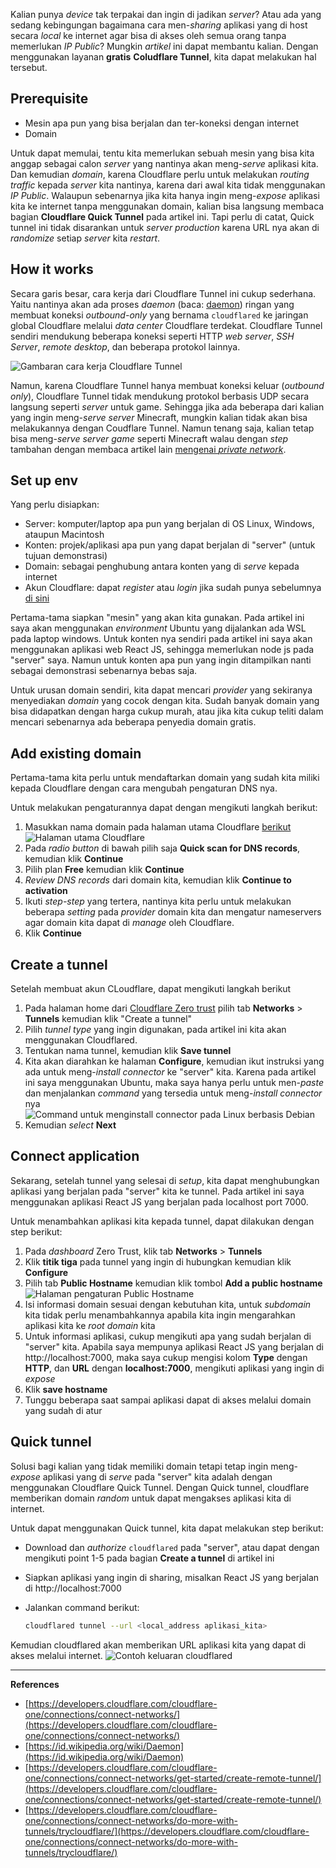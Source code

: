 Kalian punya _device_ tak terpakai dan ingin di jadikan _server_? Atau ada yang sedang kebingungan bagaimana cara men-_sharing_ aplikasi yang di host secara _local_ ke internet agar bisa di akses oleh semua orang tanpa memerlukan _IP Public_? Mungkin _artikel_ ini dapat membantu kalian. Dengan menggunakan layanan **gratis** **Coludflare Tunnel**, kita dapat melakukan hal tersebut.

## Prerequisite

- Mesin apa pun yang bisa berjalan dan ter-koneksi dengan internet
- Domain

Untuk dapat memulai, tentu kita memerlukan sebuah mesin yang bisa kita anggap sebagai calon _server_ yang nantinya akan meng-_serve_ aplikasi kita. Dan kemudian _domain_, karena Cloudflare perlu untuk melakukan _routing_ _traffic_ kepada _server_ kita nantinya, karena dari awal kita tidak menggunakan _IP Public_. Walaupun sebenarnya jika kita hanya ingin meng-_expose_ aplikasi kita ke internet tanpa menggunakan domain, kalian bisa langsung membaca bagian **Cloudflare Quick Tunnel** pada artikel ini. Tapi perlu di catat, Quick tunnel ini tidak disarankan untuk _server production_ karena URL nya akan di _randomize_ setiap _server_ kita _restart_.

## How it works

Secara garis besar, cara kerja dari Cloudflare Tunnel ini cukup sederhana. Yaitu nantinya akan ada proses _daemon_ (baca: [daemon](https://id.wikipedia.org/wiki/Daemon)) ringan yang membuat koneksi _outbound-only_ yang bernama `cloudflared` ke jaringan global Cloudflare melalui _data center_ Cloudflare terdekat. Cloudflare Tunnel sendiri mendukung beberapa koneksi seperti HTTP _web server_, _SSH Server_, _remote desktop_, dan beberapa protokol lainnya.

![Gambaran cara kerja Cloudflare Tunnel](https://media.githubusercontent.com/media/richard483/blogs-content/refs/heads/master/assets/20250217/1.png)

Namun, karena Cloudflare Tunnel hanya membuat koneksi keluar (_outbound only_), Cloudflare Tunnel tidak mendukung protokol berbasis UDP secara langsung seperti _server_ untuk game. Sehingga jika ada beberapa dari kalian yang ingin meng-_serve server_ Minecraft, mungkin kalian tidak akan bisa melakukannya dengan Coudflare Tunnel. Namun tenang saja, kalian tetap bisa meng-_serve server game_ seperti Minecraft walau dengan _step_ tambahan dengan membaca artikel lain [mengenai _private network_](https://nephren.xyz/blogs/20250203%20-%20Cloudflare%20Zero%20Trust%20-%20Accessing%20Cloudflare%20Private%20Networks).

## Set up env

Yang perlu disiapkan:

- Server: komputer/laptop apa pun yang berjalan di OS Linux, Windows, ataupun Macintosh
- Konten: projek/aplikasi apa pun yang dapat berjalan di "server" (untuk tujuan demonstrasi)
- Domain: sebagai penghubung antara konten yang di _serve_ kepada internet
- Akun Cloudflare: dapat _register_ atau _login_ jika sudah punya sebelumnya [di sini](https://one.dash.cloudflare.com/)

Pertama-tama siapkan "mesin" yang akan kita gunakan. Pada artikel ini saya akan menggunakan _environment_ Ubuntu yang dijalankan ada WSL pada laptop windows. Untuk konten nya sendiri pada artikel ini saya akan menggunakan aplikasi web React JS, sehingga memerlukan node js pada "server" saya. Namun untuk konten apa pun yang ingin ditampilkan nanti sebagai demonstrasi sebenarnya bebas saja.

Untuk urusan domain sendiri, kita dapat mencari _provider_ yang sekiranya menyediakan _domain_ yang cocok dengan kita. Sudah banyak domain yang bisa didapatkan dengan harga cukup murah, atau jika kita cukup teliti dalam mencari sebenarnya ada beberapa penyedia domain gratis.

## Add existing domain

Pertama-tama kita perlu untuk mendaftarkan domain yang sudah kita miliki kepada Cloudflare dengan cara mengubah pengaturan DNS nya.

Untuk melakukan pengaturannya dapat dengan mengikuti langkah berikut:

1. Masukkan nama domain pada halaman utama Cloudflare [berikut](https://dash.cloudflare.com/)
![Halaman utama Cloudflare](https://media.githubusercontent.com/media/richard483/blogs-content/refs/heads/master/assets/20250217/3.png)
2. Pada _radio button_ di bawah pilih saja **Quick scan for DNS records**, kemudian klik **Continue**
3. Pilih plan **Free** kemudian klik **Continue**
4. _Review DNS records_ dari domain kita, kemudian klik **Continue to activation**
5. Ikuti _step-step_ yang tertera, nantinya kita perlu untuk melakukan beberapa _setting_ pada _provider_ domain kita dan mengatur nameservers agar domain kita dapat di _manage_ oleh Cloudflare.
6. Klik **Continue**

## Create a tunnel

Setelah membuat akun CLoudflare, dapat mengikuti langkah berikut

1. Pada halaman home dari [Cloudflare Zero trust](https://one.dash.cloudflare.com/) pilih tab **Networks** > **Tunnels** kemudian klik "Create a tunnel"
2. Pilih _tunnel type_ yang ingin digunakan, pada artikel ini kita akan menggunakan Cloudflared.
3. Tentukan nama tunnel, kemudian klik **Save tunnel**
4. Kita akan diarahkan ke halaman **Configure**, kemudian ikut instruksi yang ada untuk meng-_install_ _connector_ ke "server" kita. Karena pada artikel ini saya menggunakan Ubuntu, maka saya hanya perlu untuk men-_paste_ dan menjalankan _command_ yang tersedia untuk meng-_install connector_ nya
![Command untuk menginstall connector pada Linux berbasis Debian](https://media.githubusercontent.com/media/richard483/blogs-content/refs/heads/master/assets/20250217/2.png)
5. Kemudian _select_ **Next**

## Connect application

Sekarang, setelah tunnel yang selesai di _setup_, kita dapat menghubungkan aplikasi yang berjalan pada "server" kita ke tunnel. Pada artikel ini saya menggunakan aplikasi React JS yang berjalan pada localhost port 7000.

Untuk menambahkan aplikasi kita kepada tunnel, dapat dilakukan dengan step berikut:

1. Pada _dashboard_ Zero Trust, klik tab **Networks** > **Tunnels**
2. Klik **titik tiga** pada tunnel yang ingin di hubungkan kemudian klik **Configure**
3. Pilih tab **Public Hostname** kemudian klik tombol **Add a public hostname**
![Halaman pengaturan Public Hostname](https://media.githubusercontent.com/media/richard483/blogs-content/refs/heads/master/assets/20250217/4.png)
4. Isi informasi domain sesuai dengan kebutuhan kita, untuk _subdomain_ kita tidak perlu menambahkannya apabila kita ingin mengarahkan aplikasi kita ke _root domain_ kita
5. Untuk informasi aplikasi, cukup mengikuti apa yang sudah berjalan di "server" kita. Apabila saya mempunya aplikasi React JS yang berjalan di http://localhost:7000, maka saya cukup mengisi kolom **Type** dengan **HTTP**, dan **URL** dengan **localhost:7000**, mengikuti aplikasi yang ingin di _expose_
6. Klik **save hostname**
7. Tunggu beberapa saat sampai aplikasi dapat di akses melalui domain yang sudah di atur

## Quick tunnel

Solusi bagi kalian yang tidak memiliki domain tetapi tetap ingin meng-_expose_ aplikasi yang di _serve_ pada "server" kita adalah dengan menggunakan Cloudflare Quick Tunnel. Dengan Quick tunnel, cloudflare memberikan domain _random_ untuk dapat mengakses aplikasi kita di internet.

Untuk dapat menggunakan Quick tunnel, kita dapat melakukan step berikut:

- Download dan _authorize_ `cloudflared` pada "server", atau dapat dengan mengikuti point 1-5 pada bagian **Create a tunnel** di artikel ini
- Siapkan aplikasi yang ingin di sharing, misalkan React JS yang berjalan di http://localhost:7000
- Jalankan command berikut:

  ```bash
  cloudflared tunnel --url <local_address aplikasi_kita>
  ```

Kemudian cloudflared akan memberikan URL aplikasi kita yang dapat di akses melalui internet.
![Contoh keluaran cloudflared](https://media.githubusercontent.com/media/richard483/blogs-content/refs/heads/master/assets/20250217/5.png)

---

**References**

- [https://developers.cloudflare.com/cloudflare-one/connections/connect-networks/](https://developers.cloudflare.com/cloudflare-one/connections/connect-networks/)
- [https://id.wikipedia.org/wiki/Daemon](https://id.wikipedia.org/wiki/Daemon)
- [https://developers.cloudflare.com/cloudflare-one/connections/connect-networks/get-started/create-remote-tunnel/](https://developers.cloudflare.com/cloudflare-one/connections/connect-networks/get-started/create-remote-tunnel/)
- [https://developers.cloudflare.com/cloudflare-one/connections/connect-networks/do-more-with-tunnels/trycloudflare/](https://developers.cloudflare.com/cloudflare-one/connections/connect-networks/do-more-with-tunnels/trycloudflare/)
